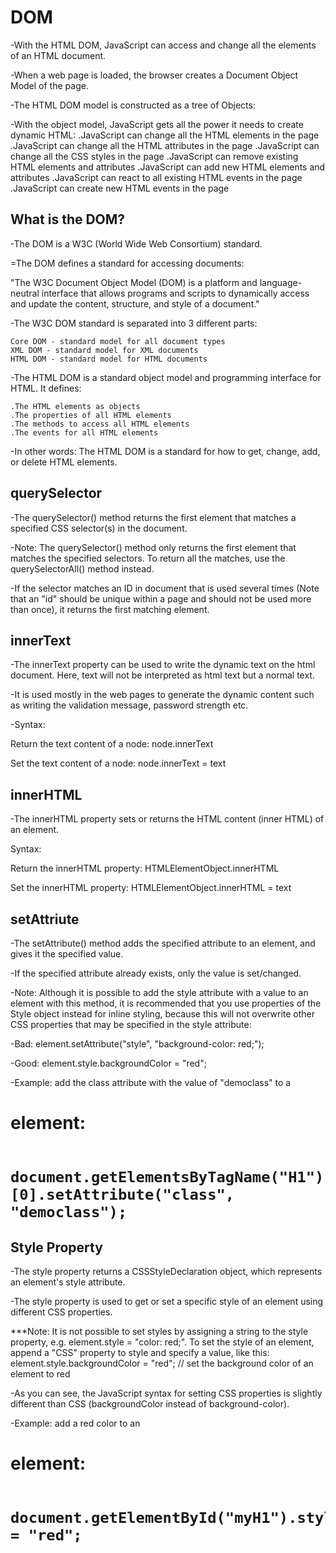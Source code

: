 # DOM

-With the HTML DOM, JavaScript can access and change all the elements of an HTML document.

-When a web page is loaded, the browser creates a Document Object Model of the page.

-The HTML DOM model is constructed as a tree of Objects:

-With the object model, JavaScript gets all the power it needs to create dynamic HTML:
    .JavaScript can change all the HTML elements in the page
    .JavaScript can change all the HTML attributes in the   page
    .JavaScript can change all the CSS styles in the page
    .JavaScript can remove existing HTML elements and attributes
    .JavaScript can add new HTML elements and attributes
    .JavaScript can react to all existing HTML events in the page    
    .JavaScript can create new HTML events in the page

## What is the DOM?

-The DOM is a W3C (World Wide Web Consortium) standard.

=The DOM defines a standard for accessing documents:

"The W3C Document Object Model (DOM) is a platform and language-neutral interface that allows programs and scripts to dynamically access and update the content, structure, and style of a document."

-The W3C DOM standard is separated into 3 different parts:

    Core DOM - standard model for all document types
    XML DOM - standard model for XML documents
    HTML DOM - standard model for HTML documents

-The HTML DOM is a standard object model and programming interface for HTML. It defines:

    .The HTML elements as objects
    .The properties of all HTML elements
    .The methods to access all HTML elements
    .The events for all HTML elements

-In other words: The HTML DOM is a standard for how to get, change, add, or delete HTML elements.

## querySelector 

-The querySelector() method returns the first element that matches a specified CSS selector(s) in the document.

-Note: The querySelector() method only returns the first element that matches the specified selectors. To return all the matches, use the querySelectorAll() method instead.

-If the selector matches an ID in document that is used several times (Note that an "id" should be unique within a page and should not be used more than once), it returns the first matching element.

## innerText

-The innerText property can be used to write the dynamic text on the html document. Here, text will not be interpreted as html text but a normal text.

-It is used mostly in the web pages to generate the dynamic content such as writing the validation message, password strength etc.

-Syntax:

Return the text content of a node:
        node.innerText

Set the text content of a node:
        node.innerText = text

## innerHTML

-The innerHTML property sets or returns the HTML content (inner HTML) of an element.

Syntax:

Return the innerHTML property:
        HTMLElementObject.innerHTML

Set the innerHTML property:
        HTMLElementObject.innerHTML = text

## setAttriute

-The setAttribute() method adds the specified attribute to an element, and gives it the specified value.

-If the specified attribute already exists, only the value is set/changed.

-Note: Although it is possible to add the style attribute with a value to an element with this method, it is recommended that you use properties of the Style object instead for inline styling, because this will not overwrite other CSS properties that may be specified in the style attribute:

-Bad:
        element.setAttribute("style", "background-color: red;");

-Good:
        element.style.backgroundColor = "red";

-Example: add the class attribute with the value of "democlass" to a <h1> element:

        document.getElementsByTagName("H1")[0].setAttribute("class", "democlass");

## Style Property

-The style property returns a CSSStyleDeclaration object, which represents an element's style attribute.

-The style property is used to get or set a specific style of an element using different CSS properties.

***Note: It is not possible to set styles by assigning a string to the style property, e.g. element.style = "color: red;". To set the style of an element, append a "CSS" property to style and specify a value, like this:
        element.style.backgroundColor = "red";   // set the background color of an element to red

-As you can see, the JavaScript syntax for setting CSS properties is slightly different than CSS (backgroundColor instead of background-color).

-Example: add a red color to an <h1> element:

        document.getElementById("myH1").style.color = "red";